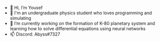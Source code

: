 - 👋 Hi, I’m Yousef
- 👀 I'm an undergraduate physics student who loves programming and simulating
- 🌱 I’m currently working on the formation of K-80 planetary system and learning how to solve differential equations using neural networks
- 📫 Discord: Abyss#7327

<!---
YousefAbyss/YousefAbyss is a ✨ special ✨ repository because its `README.md` (this file) appears on your GitHub profile.
You can click the Preview link to take a look at your changes.
--->
